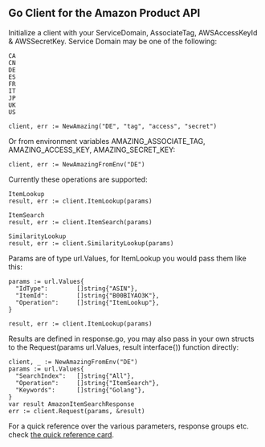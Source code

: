 ## Go Client for the Amazon Product API


Initialize a client with your ServiceDomain, AssociateTag, AWSAccessKeyId & AWSSecretKey. Service Domain may be one of the following:

    CA
    CN
    DE
    ES
    FR
    IT
    JP
    UK
    US

    client, err := NewAmazing("DE", "tag", "access", "secret")

Or from environment variables AMAZING_ASSOCIATE_TAG, AMAZING_ACCESS_KEY, AMAZING_SECRET_KEY:

    client, err := NewAmazingFromEnv("DE")

Currently these operations are supported:

    ItemLookup
    result, err := client.ItemLookup(params)

    ItemSearch
    result, err := client.ItemSearch(params)

    SimilarityLookup
    result, err := client.SimilarityLookup(params)


Params are of type url.Values, for ItemLookup you would pass them like this:

    params := url.Values{
      "IdType":        []string{"ASIN"},
      "ItemId":        []string{"B00BIYAO3K"},
      "Operation":     []string{"ItemLookup"},
    }

    result, err := client.ItemLookup(params)

Results are defined in response.go, you may also pass in your own structs to the Request(params url.Values, result interface{)) function directly:

    client, _ := NewAmazingFromEnv("DE")
    params := url.Values{
      "SearchIndex":   []string{"All"},
      "Operation":     []string{"ItemSearch"},
      "Keywords":      []string{"Golang"},
    }
    var result AmazonItemSearchResponse
    err := client.Request(params, &result)


For a quick reference over the various parameters, response groups etc. check [the quick reference card](http://s3.amazonaws.com/awsdocs/Associates/2011-08-01/prod-adv-api-qrc-2011-08-01.pdf).




